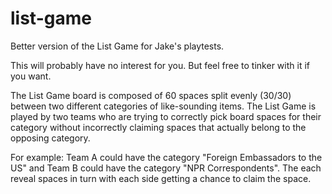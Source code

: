 # list-game
Better version of the List Game for Jake's playtests.

This will probably have no interest for you. But feel free to tinker with it if you want.

The List Game board is composed of 60 spaces split evenly (30/30) between two different categories
of like-sounding items.
The List Game is played by two teams who are trying to correctly pick board spaces for their category
without incorrectly claiming spaces that actually belong to the opposing category.

For example: Team A could have the category "Foreign Embassadors to the US" and Team B could have the
category "NPR Correspondents". The each reveal spaces in turn with each side getting a chance to claim
the space.
